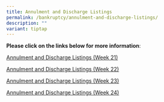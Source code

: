 ```yaml
---
title: Annulment and Discharge Listings
permalink: /bankruptcy/annulment-and-discharge-listings/
description: ""
variant: tiptap
---
```

<p><strong>Please click on the links below for more information</strong>:</p>
<p></p>
<p><a href="/files/Annulment &amp; Discharge Listings/Annulment_and_Discharge_Listings__Week_21_.pdf" rel="noopener noreferrer nofollow" target="_blank">Annulment and Discharge Listings (Week 21)</a>
</p>
<p><a href="/files/Annulment &amp; Discharge Listings/Annulment_and_Discharge_Listings__Week_22_.pdf" rel="noopener noreferrer nofollow" target="_blank">Annulment and Discharge Listings (Week 22)</a>
</p>
<p><a href="/files/Annulment &amp; Discharge Listings/Annulment_and_Discharge_Listings__Week_23_.pdf" rel="noopener noreferrer nofollow" target="_blank">Annulment and Discharge Listings (Week 23)</a>
</p>
<p><a href="/files/Annulment &amp; Discharge Listings/Annulment_and_Discharge_Listings__Week_24_.pdf" rel="noopener noreferrer nofollow" target="_blank">Annulment and Discharge Listings (Week 24)</a>
</p>